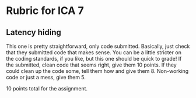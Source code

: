 # Rubric for ICA 7

## Latency hiding

This one is pretty straightforward, only code submitted. Basically, just check that they submitted code that makes sense. You can be a little stricter on the coding standards, if you like, but this one should be quick to grade! If the submitted, clean code that seems right, give them 10 points. If they could clean up the code some, tell them how and give them 8. Non-working code or just a mess, give them 5.

10 points total for the assignment.